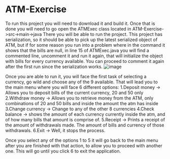 # ATM-Exercise
 
To run this project you will need to download it and build it. 
Once that is done you will need to go open the ATMExec class located in ATM-Exercise->src->main->java
There you will be able to run the project. 
This project has serialization, so it should be able to pick up the latest serialized object of ATM, but if for some reason you run into a problem where in the command 
it shows that the bills are null, in line 15 of ATMExec.java you will find a commented line, uncomment it and run it again, that will initialize the object with
bills for every currency available. You can proceed to comment it again after the first run since the serialization works. 
![image](https://user-images.githubusercontent.com/52546217/194766120-3f5d098b-d4fa-46e7-b2e7-87e500c973c4.png)

Once you are able to run it, you will face the first task of selecting a currency, go wild and choose any of the 9 available. 
That will lead you to the main menu where you will face 6 different options:
1.Deposit money -> Allows you to deposit bills of the current currency, 20 and 50 only
2.Withdraw money -> Allows you to retrieve money from the ATM, only combinations of 20 and 50 bills and inside the amount the atm has inside
3.Change currency -> Change to any of the other 8 currencies
4.Check balance -> shows the amount of each currency currently inside the atm, and of how many bills that amount is comprise of.
5.Receipt -> Prints a receipt of the amount of withdrawals made. The amount of bills and currency of those withdrawals.
6.Exit -> Well, it stops the process.

Once you select any of the options 1 to 5 it will go back to the main menu after you are finished with that action, to allow you to proceed with another one. 
This will go until you click 6 to exit the application.


